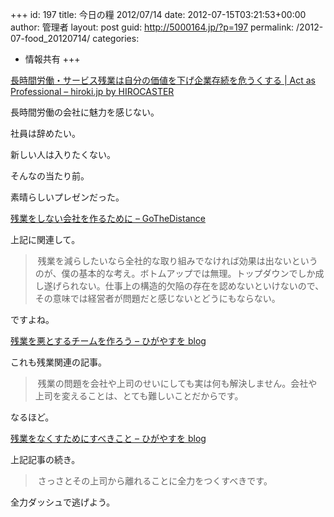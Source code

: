 +++
id: 197
title: 今日の糧 2012/07/14
date: 2012-07-15T03:21:53+00:00
author: 管理者
layout: post
guid: http://5000164.jp/?p=197
permalink: /2012-07-food_20120714/
categories:
  - 情報共有
+++
<section> 

<div>
  <a href="http://hiroki.jp/2012/07/05/4613/">長時間労働・サービス残業は自分の価値を下げ企業存続を危うくする | Act as Professional &#8211; hiroki.jp by HIROCASTER</a>
</div>

長時間労働の会社に魅力を感じない。
  
社員は辞めたい。
  
新しい人は入りたくない。
  
そんなの当たり前。
  
素晴らしいプレゼンだった。</section> <section> 

<div>
  <a href="http://d.hatena.ne.jp/gothedistance/20120709/1341793923">残業をしない会社を作るために &#8211; GoTheDistance</a>
</div>

上記に関連して。
  
> 残業を減らしたいなら全社的な取り組みでなければ効果は出ないというのが、僕の基本的な考え。ボトムアップでは無理。トップダウンでしか成し遂げられない。仕事上の構造的欠陥の存在を認めないといけないので、その意味では経営者が問題だと感じないとどうにもならない。
  
ですよね。</section> <section> 

<div>
  <a href="http://d.hatena.ne.jp/higayasuo/20120709/1341806726">残業を悪とするチームを作ろう &#8211; ひがやすを blog</a>
</div>

これも残業関連の記事。
  
> 残業の問題を会社や上司のせいにしても実は何も解決しません。会社や上司を変えることは、とても難しいことだからです。
  
なるほど。</section> <section> 

<div>
  <a href="http://d.hatena.ne.jp/higayasuo/20120710/1341912051">残業をなくすためにすべきこと &#8211; ひがやすを blog</a>
</div>

上記記事の続き。
  
> さっさとその上司から離れることに全力をつくすべきです。
  
全力ダッシュで逃げよう。</section>